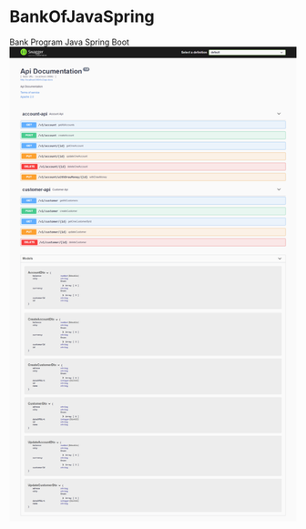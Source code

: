 # BankOfJavaSpring
 Bank Program  Java Spring Boot
![alt text](https://github.com/Atabey44/BankOfJavaSpring/blob/main/BankOfJava_Swagger_API.png?raw=true)
